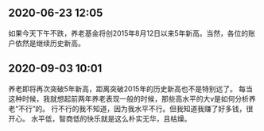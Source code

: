 ##  2020-06-23 12:05

如果今天下午不跌，养老基金将创2015年8月12日以来5年新高。当然，各位的账户依然是继续历史新高。

##  2020-09-03 10:01

养老即将再次突破5年新高，距离突破2015年的历史新高也不是特别远了。
每当这种时候，我就想起前两年养老表现一般的时候，那些高水平的大v是如何分析养老“不行”的。
行不行的我不知道，因为我水平不行。但我知道我赚了好多钱，很开心。
水平低，智商低的快乐就是这么朴实无华，且枯燥。 